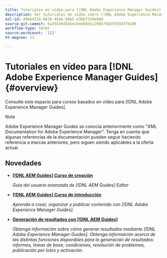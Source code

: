 ```yaml
---
title: Tutoriales en vídeo para [!DNL Adobe Experience Manager Guides]
description: Ver tutoriales de vídeo sobre [!DNL Adobe Experience Manager Guides]AEM AEM AEM AEM , Complemento XML de, Complemento XML de, Componente DoX de la lista de distribución de datos, y Complemento DoX de la lista de distribución de.
exl-id: 4066431b-0838-45a6-b6b1-e366f210eb8d
source-git-commit: 6a35536d55bec04d69d1c296b75b55f034f70186
workflow-type: tm+mt
source-wordcount: '112'
ht-degree: 1%

---
```


# Tutoriales en vídeo para [!DNL Adobe Experience Manager Guides] {#overview}

Consulte este espacio para cursos basados en vídeo para [!DNL Adobe Experience Manager Guides].

>[!NOTE]
> 
> Adobe Experience Manager Guides se conocía anteriormente como &quot;XML Documentation for Adobe Experience Manager&quot;. Tenga en cuenta que algunas referencias de la documentación pueden seguir haciendo referencia a marcas anteriores, pero siguen siendo aplicables a la oferta actual.

## Novedades

* **[[!DNL AEM Guides] Curso de creación](course-3/overview.md)**

  *Guía del usuario avanzada de [!DNL AEM Guides] Editor*

* **[[!DNL AEM Guides] Curso de introducción](course-1/overview.md)**

  *Aprenda a crear, organizar y publicar contenido con [!DNL Adobe Experience Manager Guides].*

* **[Generación de resultados con [!DNL AEM Guides]](course-2/overview.md)**

  *Obtenga información sobre cómo generar resultados mediante [!DNL Adobe Experience Manager Guides]. Obtenga información acerca de las distintas funciones disponibles para la generación de resultados: informes, líneas de base, condiciones, resolución de problemas, publicación por lotes y activación.*
